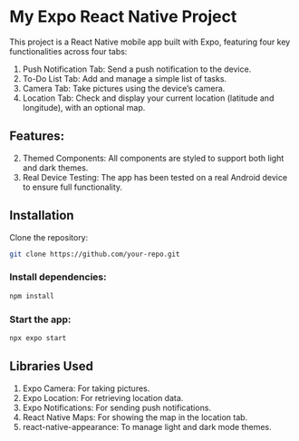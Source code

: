 # My Expo React Native Project
This project is a React Native mobile app built with Expo, featuring four key functionalities across four tabs:

1. Push Notification Tab: Send a push notification to the device.
2. To-Do List Tab: Add and manage a simple list of tasks.
3. Camera Tab: Take pictures using the device’s camera.
4. Location Tab: Check and display your current location (latitude and longitude), with an optional map.

## Features:

2. Themed Components: All components are styled to support both light and dark themes.
3. Real Device Testing: The app has been tested on a real Android device to ensure full functionality.

## Installation
Clone the repository:

```bash
git clone https://github.com/your-repo.git
```

### Install dependencies:

```bash
npm install
```
### Start the app:

```bash
npx expo start
```
## Libraries Used
1. Expo Camera: For taking pictures.
2. Expo Location: For retrieving location data.
3. Expo Notifications: For sending push notifications.
4. React Native Maps: For showing the map in the location tab.
5. react-native-appearance: To manage light and dark mode themes.
